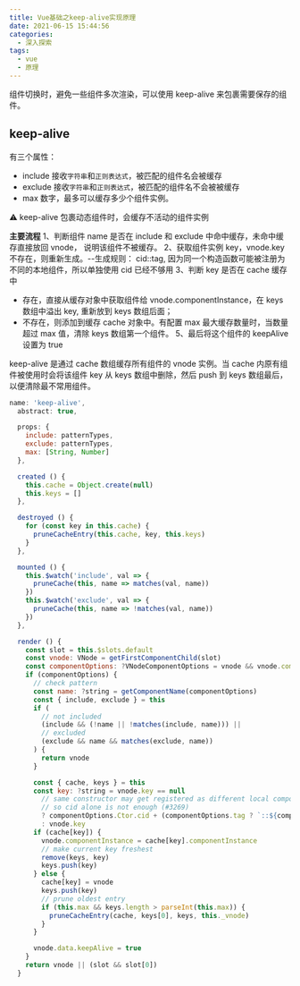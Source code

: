 ```yaml
---
title: Vue基础之keep-alive实现原理
date: 2021-06-15 15:44:56
categories:
  - 深入探索
tags:
  - vue
  - 原理
---
```


组件切换时，避免一些组件多次渲染，可以使用 keep-alive 来包裹需要保存的组件。

<!-- more -->

## keep-alive

有三个属性：

- include 接收`字符串`和`正则表达式`，被匹配的组件名会被缓存
- exclude 接收`字符串`和`正则表达式`，被匹配的组件名不会被被缓存
- max 数字，最多可以缓存多少个组件实例。

⚠️ keep-alive 包裹动态组件时，会缓存不活动的组件实例

**主要流程**
1、判断组件 name 是否在 include 和 exclude 中命中缓存，未命中缓存直接放回 vnode， 说明该组件不被缓存。
2、获取组件实例 key，vnode.key 不存在，则重新生成。--生成规则： cid::tag, 因为同一个构造函数可能被注册为不同的本地组件，所以单独使用 cid 已经不够用
3、判断 key 是否在 cache 缓存中

- 存在，直接从缓存对象中获取组件给 vnode.componentInstance，在 keys 数组中溢出 key, 重新放到 keys 数组后面；
- 不存在，则添加到缓存 cache 对象中。有配置 max 最大缓存数量时，当数量超过 max 值，清除 keys 数组第一个组件。
  5、最后将这个组件的 keepAlive 设置为 true

keep-alive 是通过 cache 数组缓存所有组件的 vnode 实例。当 cache 内原有组件被使用时会将该组件 key 从 keys 数组中删除，然后 push 到 keys 数组最后，以便清除最不常用组件。

```javascript keep-alive 源码
name: 'keep-alive',
  abstract: true,

  props: {
    include: patternTypes,
    exclude: patternTypes,
    max: [String, Number]
  },

  created () {
    this.cache = Object.create(null)
    this.keys = []
  },

  destroyed () {
    for (const key in this.cache) {
      pruneCacheEntry(this.cache, key, this.keys)
    }
  },

  mounted () {
    this.$watch('include', val => {
      pruneCache(this, name => matches(val, name))
    })
    this.$watch('exclude', val => {
      pruneCache(this, name => !matches(val, name))
    })
  },

  render () {
    const slot = this.$slots.default
    const vnode: VNode = getFirstComponentChild(slot)
    const componentOptions: ?VNodeComponentOptions = vnode && vnode.componentOptions
    if (componentOptions) {
      // check pattern
      const name: ?string = getComponentName(componentOptions)
      const { include, exclude } = this
      if (
        // not included
        (include && (!name || !matches(include, name))) ||
        // excluded
        (exclude && name && matches(exclude, name))
      ) {
        return vnode
      }

      const { cache, keys } = this
      const key: ?string = vnode.key == null
        // same constructor may get registered as different local components
        // so cid alone is not enough (#3269)
        ? componentOptions.Ctor.cid + (componentOptions.tag ? `::${componentOptions.tag}` : '')
        : vnode.key
      if (cache[key]) {
        vnode.componentInstance = cache[key].componentInstance
        // make current key freshest
        remove(keys, key)
        keys.push(key)
      } else {
        cache[key] = vnode
        keys.push(key)
        // prune oldest entry
        if (this.max && keys.length > parseInt(this.max)) {
          pruneCacheEntry(cache, keys[0], keys, this._vnode)
        }
      }

      vnode.data.keepAlive = true
    }
    return vnode || (slot && slot[0])
  }
```
